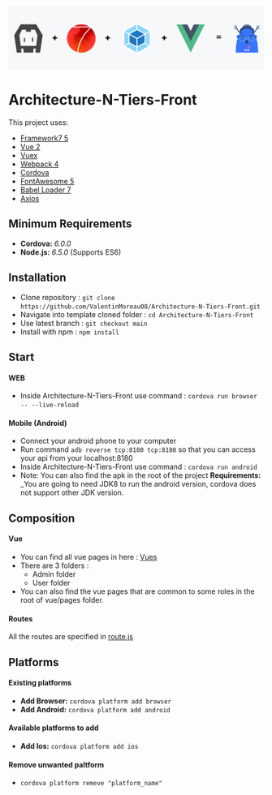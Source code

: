 ![template logo](logo_v2.png "template logo")

# Architecture-N-Tiers-Front

This project uses:
* [Framework7 5](https://framework7.io)
* [Vue 2](https://vuejs.org/)
* [Vuex](https://github.com/vuejs/vuex)
* [Webpack 4](https://webpack.github.io/)
* [Cordova](https://cordova.apache.org/)
* [FontAwesome 5](http://fontawesome.io/)
* [Babel Loader 7](https://github.com/babel/babel-loader)
* [Axios](https://github.com/axios/axios)


## Minimum Requirements
* **Cordova:** _6.0.0_
* **Node.js:** _6.5.0_ (Supports ES6)


## Installation
- Clone repository : `git clone https://github.com/ValentinMoreau08/Architecture-N-Tiers-Front.git`
- Navigate into template cloned folder : `cd Architecture-N-Tiers-Front`
- Use latest branch : `git checkout main`
- Install with npm : `npm install`

  
## Start
#### WEB
* Inside Architecture-N-Tiers-Front use command : `cordova run browser -- --live-reload`
#### Mobile (Android)
* Connect your android phone to your computer
* Run command `adb reverse tcp:8180 tcp:8180` so that you can access your api from your localhost:8180 
* Inside Architecture-N-Tiers-Front use command : `cordova run android`
* Note: You can also find the apk in the root of the project
**Requirements:** _You are going to need JDK8 to run the android version, cordova does not support other JDK version.

## Composition

#### Vue
- You can find all vue pages in here :  [Vues](src/assets/vue/pages) 
- There are 3 folders : 
  * Admin folder
  * User folder
- You can also find the vue pages that are common to some roles in the root of vue/pages folder.

#### Routes
All the routes are specified in [route.js](src/routes.js)

## Platforms
#### Existing platforms
* **Add Browser:** `cordova platform add browser`
* **Add Android:** `cordova platform add android`
#### Available platforms to add
* **Add Ios:** `cordova platform add ios`
#### Remove unwanted paltform
* `cordova platform remeve "platform_name"`



